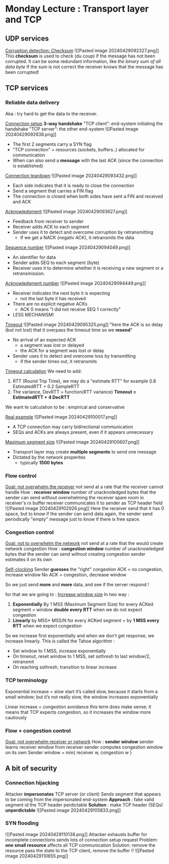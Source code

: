 # Monday Lecture : Transport layer and TCP

## UDP services 

<u>Corruption detection: Checksum</u>
![[Pasted image 20240429092327.png]]
This **checksum** is used to check (du coup) if the message has not been corrupted. It can be some redundant information, like *the binary sum of all data byte* 
If the sum is not correct the receiver knows that the message has been corrupted!

## TCP services 

### Reliable data delivery
Aka : try hard to get the data to the receiver. 

<u>Connection setup</u> 
**3-way handshake** 
	"TCP client”: end-system initiating the handshake
	"TCP server”: the other end-system
![[Pasted image 20240429092838.png]]
- The first 2 segments carry a SYN flag
- "TCP connection" = resources (sockets, buffers..) allocated for communication 
- When can also send  a **message** with the last ACK (since the connection is established)

<u>Connection teardown</u>
![[Pasted image 20240429093432.png]]
- Each side indicates that it is ready to close the connection 
- Send a segment that carries a FIN flag 
- The connection is closed when both sides have sent a FIN and received and ACK

<u>Acknowledgment</u> 
![[Pasted image 20240429093627.png]]
- Feedback from receiver to sender
- Receiver adds ACK to each segment
- Sender uses it to detect and overcome corruption by retransmitting
	- If we get a NACK (negativ ACK), it retransmits the data

<u>Sequence number</u>
![[Pasted image 20240429094049.png]]
- An identifier for data
- Sender adds SEQ to each segment (byte)
- Receiver uses it to determine whether it is receiving a new segment or a retransmission. 

<u>Acknowledgment number</u>
![[Pasted image 20240429094449.png]]
- Receiver indicates the next byte it is expecting 
	- not the last byte it has received
- There are no explicit negative ACKs
	- ACK 0 means "I did not receive SEQ 1 correctly"
- LESS MECHANISM! 

<u>Timeout</u>
![[Pasted image 20240429095325.png]]
"here the ACK is so delay (but not lost) that it overpass the timeout time so we **resend**"
- No arrival of an expected ACK 
	- a segment was lost or delayed
	- the ACK for a segment was lost or delay
- Sender uses it to detect and overcome loss by transmitting 
	- if the sender times out, it retransmits

<U>Timeout calculation</u>
We need to add: 
1. RTT (Round Trip Time), we may do a "estimate RTT" for example 0.8 EstimatedRTT + 0.2 SampleRTT
2. The variance, DevRTT = function(RTT variance)
**Timeout = EstimatedRTT + 4 DecRTT**

We want te calculation to be : empirical and conservative

<u>Real example</u>
![[Pasted image 20240429100017.png]]
- A TCP connection may carry bidirectional communication
- SEQs and ACKs are always present, even if it appears unnecessary


<u>Maximum segment size</u>
![[Pasted image 20240429100607.png]]
- Transport layer may create **multiple segments** to send one message
- Dictated by the network properites
	- typically **1500 bytes**
### Flow control 
<u>Goal: not overwhelm the receiver</u>
	not send at a rate that the receiver cannot handle
How : **receiver window** 
	number of unacknoledged bytes that the sender can send without overwhelming the receiver 
	spare room in receiver's rx buffer
	receiver communicates it to sender as TCP header field
![[Pasted image 20240429102926.png]]
Here the receiver send that it has 0 space, but to know if the sender can send data again, the sender send periodically "empty" message just to know if there is free space. 

### Congestion control 
<u>Goal: not to overwhelm the network</u>
	not send at a rate that the would create network congestion
How : **congestion window** 
	number of unacknowledged bytes that the sender can send without creating congestion
	sender estimates it on its own

<u>Self-clocking</u>
Sender **guesses** the "right" congestion 
ACK = no congestion, increase window 
No ACK = congestion, decrease window

So we just send **more** and **more** data, and see if the server respond !

for that we are going to : 
<u>Increase window size</u>
In two way : 
1. **Exponentially** 
	By 1 MSS  (Maximum Segment Size) for every ACKed segment 
	= window **double every RTT**
	when we do not expect congestion 
2. **Linearly** 
	by MSS* MSS/N for every ACKed segment 
	= by **1 MSS every RTT** 
	when we expect congestion

So we increase first exponentially and when we don't get response, we increase linearly. This is called the Tahoe algorithm : 
- Set window to 1 MSS, increase exponentially
- On timeout, reset window to 1 MSS, set ssthresh to last window/2, retransmit
- On reaching ssthresh, transition to linear increase

### TCP terminology 
Exponential increase = slow start 
	it’s called slow, because it starts from a small window; but it’s not really slow, the window increases exponentially

Linear increase = congestion avoidance
	this term does make sense; it means that TCP expects congestion, so it increases the window more cautiously

### Flow + congestion control 
<u>Goal: not overwhelm receiver or network</u>
How : **sender window** 
	sender learns receiver window from receiver
	sender computes congestion window on its own
	Sender window = min{ receiver w, congestion w }


## A bit of security

### Connection hijacking
Attacker **impersonates** TCP server (or client)
	Sends segment that appears to be coming from the impersonated end-system 
**Approach** : fake valid segment 
	id the TCP header perdictable 
**Solution** : make TCP header (SEQs) **unperdictable** 
![[Pasted image 20240429105833.png]]

### SYN flooding
![[Pasted image 20240429110138.png]]
Attacker exhausts buffer for incomplete connections 
	sends lots of connection setup request
Problem: **one small resource** affects all TCP communication
Solution: remove the resource
	pass the state to the TCP client, remove the buffer !!
![[Pasted image 20240429110655.png]]
